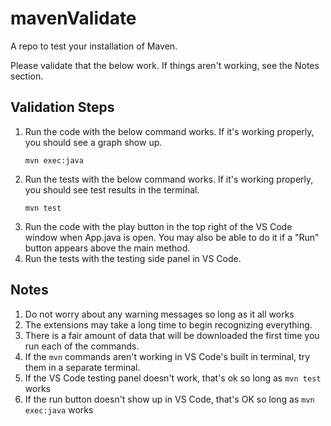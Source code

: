 # mavenValidate

A repo to test your installation of Maven.

Please validate that the below work. If things aren't working, see the Notes section.

## Validation Steps

1. Run the code with the below command works. If it's working properly, you should see a graph show up.
    ```
    mvn exec:java
    ```
1. Run the tests with the below command works. If it's working properly, you should see test results in the terminal.
    ```
    mvn test
    ```
1. Run the code with the play button in the top right of the VS Code window when App.java is open. You may also be able to do it if a "Run" button appears above the main method.
1. Run the tests with the testing side panel in VS Code.

## Notes
1. Do not worry about any warning messages so long as it all works
1. The extensions may take a long time to begin recognizing everything.
1. There is a fair amount of data that will be downloaded the first time you run each of the commands.
1. If the `mvn` commands aren't working in VS Code's built in terminal, try them in a separate terminal.
1. If the VS Code testing panel doesn't work, that's ok so long as `mvn test` works
1. If the run button doesn't show up in VS Code, that's OK so long as `mvn exec:java` works
